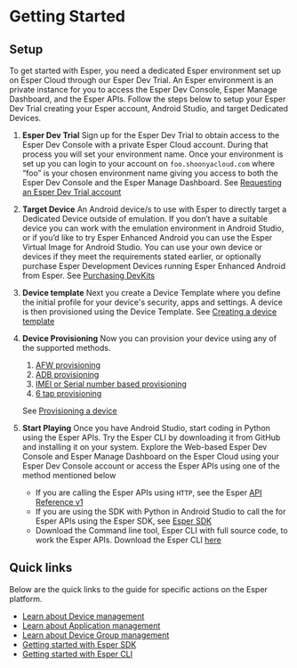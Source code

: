 # Getting Started


## Setup
To get started with Esper, you need a dedicated Esper environment set up on Esper Cloud through our Esper Dev Trial. An Esper environment is an private instance for you to access the Esper Dev Console, Esper Manage Dashboard, and the Esper APIs. Follow the steps below to setup your Esper Dev Trial creating your Esper account, Android Studio, and target Dedicated Devices.


1. **Esper Dev Trial** Sign up for the Esper Dev Trial to obtain access to the Esper Dev Console with a private Esper Cloud account. During that process you will set your environment name. Once your environment is set up you can login to your account on `foo.shoonyacloud.com` where “foo” is your chosen environment name giving you access to both the Esper Dev Console and the Esper Manage Dashboard. See [Requesting an Esper Dev Trial account](./module/register.md)
2. **Target Device**  An Android device/s to use with Esper to directly target a Dedicated Device outside of emulation. If you don’t have a suitable device you can work with the emulation environment in Android Studio, or if you’d like to try Esper Enhanced Android you can use the Esper Virtual Image for Android Studio. You can use your own device or devices if they meet the requirements stated earlier, or optionally purchase Esper Development Devices running Esper Enhanced Android from Esper. See [Purchasing DevKits](./module/devkits.md)
3. **Device template** Next you create a Device Template where you define the initial profile for your device's security, apps and settings. A device is then provisioned using the  Device Template. See [Creating a device template](https://consoledocs.esper.io/device-template/)
4. **Device Provisioning** Now you can provision your device using any of the supported methods.

    1. [AFW provisioning](https://consoledocs.esper.io/device-provisioning/afw-provisioning/)
    2. [ADB provisioning](https://consoledocs.esper.io/device-provisioning/adb-provisioning/)
    3. [IMEI or Serial number based provisioning](https://consoledocs.esper.io/device-provisioning/imei-or-serial-number-based-provisioning/)
    4. [6 tap provisioning](https://consoledocs.esper.io/device-provisioning/6-tap-provisioning/)

    See [Provisioning a device](https://consoledocs.esper.io/device-provisioning/)

5. **Start Playing** Once you have Android Studio, start coding in Python using the Esper APIs. Try the Esper CLI by downloading it from GitHub and installing it on your system. Explore the Web-based Esper Dev Console and Esper Manage Dashboard on the Esper Cloud using your Esper Dev Console account   or access the Esper APIs using one of the method mentioned below

    - If you are calling the Esper APIs using `HTTP`, see the Esper [API Reference v1](https://api.esper.io)
    - If you are using the SDK with Python in Android Studio to call the for Esper APIs using the Esper SDK, see [Esper SDK](./pythonsdk.md)
    - Download the Command line tool, Esper CLI with full source code, to work the Esper APIs. Download the Esper CLI [here](./espercli.md)

## Quick links

Below are the quick links to the guide for specific actions on the Esper platform.

- [Learn about Device management](https://consoledocs.esper.io/device-management/)
- [Learn about Application management](https://consoledocs.esper.io/app-management/)
- [Learn about Device Group management](https://consoledocs.esper.io/group-management/)
- [Getting started with Esper SDK](./pythonsdk.md)
- [Getting started with Esper CLI](./espercli.md)
